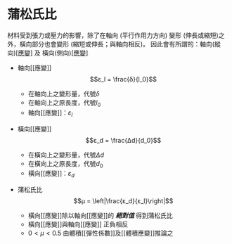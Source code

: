 # 蒲松氏比
材料受到張力或壓力的影響，除了在軸向 (平行作用力方向) 變形 (伸長或縮短)之外，橫向部分也會變形 (縮短或伸長；與軸向相反)。
因此會有所謂的：軸向(縱向)[[應變]]( $ε_l$ ) 及 橫向(側向)[[應變]]( $ε_d$ )
+ 軸向[[應變]]
	$$ε_l = \frac{δ}{l_0}$$ 
	+ 在軸向上之變形量，代號$δ$ 
	+ 在軸向上之原長度，代號$l_0$
	+ 軸向[[應變]]：$ε_l$

+ 橫向[[應變]]
	$$ε_d = \frac{Δd}{d_0}$$
	+ 在橫向上之變形量，代號$Δd$
	+ 在橫向上之原長度，代號$d_0$
	+ 橫向[[應變]]：$ε_d$

+ 蒲松氏比
	$$μ = \left|\frac{ε_d}{ε_l}\right|$$
	+ 橫向[[應變]]除以軸向[[應變]]的 ***絕對值*** 得到蒲松氏比
	+ 橫向[[應變]]與軸向[[應變]] 正負相反
	+ $0<μ<0.5$ 由體積[[彈性係數]]及[[體積應變]]推論之